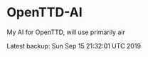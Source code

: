 # OpenTTD-AI
My AI for OpenTTD, will use primarily air

Latest backup: Sun Sep 15 21:32:01 UTC 2019
